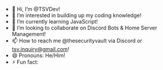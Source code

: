 - 👋 Hi, I’m @TSVDev!
- 👀 I’m interested in building up my coding knowledge!
- 🌱 I’m currently learning JavaScript!
- 💞️ I’m looking to collaborate on Discord Bots & Home Server Management!
- 📫 How to reach me @thesecurityvault via Discord or tsv.inquiry@gmail.com!
- 😄 Pronouns: He/Him!
- ⚡ Fun fact: 

<!---
TSVDev/TSVDev is a ✨ special ✨ repository because its `README.md` (this file) appears on your GitHub profile.
You can click the Preview link to take a look at your changes.
--->
